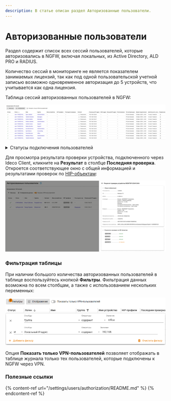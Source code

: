 ```yaml
---
description: В статье описан раздел Авторизованные пользователи.
---
```


# Авторизованные пользователи

Раздел содержит список всех сессий пользователей, которые авторизовались в NGFW, включая локальных, из Active Directory, ALD PRO и RADIUS.

Количество сессий в мониторинге не является показателем занимаемых лицензий, так как под одной пользовательской  учетной записью возможно одновременное авторизация до 5 устройств, что учитывается как одна лицензия.

Таблица сессий авторизованных пользователей в NGFW:

![](/.gitbook/assets/monitor-connections.png)

<details>

<summary>Статусы подключения пользователей</summary>

![](/.gitbook/assets/icon-autho-user.png) - **Подключено**. Пользователь авторизован;

![](/.gitbook/assets/icon-autho-user1.png) - **Ожидает второй фактор авторизации**. Пользователь создал и активировал VPN-подключение, но не прошел двухфакторную аутентификацию (подробнее в [статье](/settings/users/two-factor-authentication.md));

![](/.gitbook/assets/icon-autho-user2.png) - **Превышен лимит лицензии**. Данная сессия заблокирована. Появляется, если превышено количество пользователей по лицензиям или у пользователя уже есть активные 5 сессий;

![](/.gitbook/assets/icon-autho-user3.png) - **Сессия удаляется**. Появляется при разрыве сессии с динамическим IP-адресом. Сессия с таким статусом будет удалена через 30 секунд.

</details>

Для просмотра результата проверки устройства, подключенного через Ideco Client, кликните на **Результат** в столбце **Последняя проверка**. Откроется соответствующее окно с общей информацией и результатами проверок по [HIP-объектам](/settings/users/hip-profiles.md):

![](/.gitbook/assets/monitor-connections1.png)

### Фильтрация таблицы

При наличии большого количества авторизованных пользователей в таблице воспользуйтесь кнопкой **Фильтры**. Фильтрация данных возможна по всем столбцам, а также с использованием нескольких переменных:

![](/.gitbook/assets/monitor-connections9.png)

Опция **Показать только VPN-пользователей** позволяет отображать в таблице журнала только тех пользователей, которые подключены к NGFW через VPN.

### Полезные ссылки

{% content-ref url="/settings/users/authorization/README.md" %}
{% endcontent-ref %}
